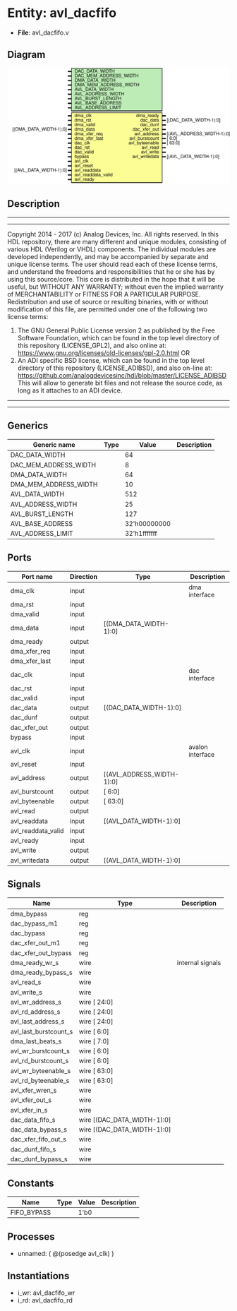 # Entity: avl_dacfifo

- **File**: avl_dacfifo.v
## Diagram

![Diagram](avl_dacfifo.svg "Diagram")
## Description

***************************************************************************
 ***************************************************************************
 Copyright 2014 - 2017 (c) Analog Devices, Inc. All rights reserved.
 In this HDL repository, there are many different and unique modules, consisting
 of various HDL (Verilog or VHDL) components. The individual modules are
 developed independently, and may be accompanied by separate and unique license
 terms.
 The user should read each of these license terms, and understand the
 freedoms and responsibilities that he or she has by using this source/core.
 This core is distributed in the hope that it will be useful, but WITHOUT ANY
 WARRANTY; without even the implied warranty of MERCHANTABILITY or FITNESS FOR
 A PARTICULAR PURPOSE.
 Redistribution and use of source or resulting binaries, with or without modification
 of this file, are permitted under one of the following two license terms:
   1. The GNU General Public License version 2 as published by the
      Free Software Foundation, which can be found in the top level directory
      of this repository (LICENSE_GPL2), and also online at:
      <https://www.gnu.org/licenses/old-licenses/gpl-2.0.html>
 OR
   2. An ADI specific BSD license, which can be found in the top level directory
      of this repository (LICENSE_ADIBSD), and also on-line at:
      https://github.com/analogdevicesinc/hdl/blob/master/LICENSE_ADIBSD
      This will allow to generate bit files and not release the source code,
      as long as it attaches to an ADI device.
 ***************************************************************************
 ***************************************************************************
 
## Generics

| Generic name          | Type | Value        | Description |
| --------------------- | ---- | ------------ | ----------- |
| DAC_DATA_WIDTH        |      | 64           |             |
| DAC_MEM_ADDRESS_WIDTH |      | 8            |             |
| DMA_DATA_WIDTH        |      | 64           |             |
| DMA_MEM_ADDRESS_WIDTH |      | 10           |             |
| AVL_DATA_WIDTH        |      | 512          |             |
| AVL_ADDRESS_WIDTH     |      | 25           |             |
| AVL_BURST_LENGTH      |      | 127          |             |
| AVL_BASE_ADDRESS      |      | 32'h00000000 |             |
| AVL_ADDRESS_LIMIT     |      | 32'h1fffffff |             |
## Ports

| Port name          | Direction | Type                      | Description      |
| ------------------ | --------- | ------------------------- | ---------------- |
| dma_clk            | input     |                           | dma interface    |
| dma_rst            | input     |                           |                  |
| dma_valid          | input     |                           |                  |
| dma_data           | input     | [(DMA_DATA_WIDTH-1):0]    |                  |
| dma_ready          | output    |                           |                  |
| dma_xfer_req       | input     |                           |                  |
| dma_xfer_last      | input     |                           |                  |
| dac_clk            | input     |                           | dac interface    |
| dac_rst            | input     |                           |                  |
| dac_valid          | input     |                           |                  |
| dac_data           | output    | [(DAC_DATA_WIDTH-1):0]    |                  |
| dac_dunf           | output    |                           |                  |
| dac_xfer_out       | output    |                           |                  |
| bypass             | input     |                           |                  |
| avl_clk            | input     |                           | avalon interface |
| avl_reset          | input     |                           |                  |
| avl_address        | output    | [(AVL_ADDRESS_WIDTH-1):0] |                  |
| avl_burstcount     | output    | [  6:0]                   |                  |
| avl_byteenable     | output    | [ 63:0]                   |                  |
| avl_read           | output    |                           |                  |
| avl_readdata       | input     | [(AVL_DATA_WIDTH-1):0]    |                  |
| avl_readdata_valid | input     |                           |                  |
| avl_ready          | input     |                           |                  |
| avl_write          | output    |                           |                  |
| avl_writedata      | output    | [(AVL_DATA_WIDTH-1):0]    |                  |
## Signals

| Name                  | Type                        | Description       |
| --------------------- | --------------------------- | ----------------- |
| dma_bypass            | reg                         |                   |
| dac_bypass_m1         | reg                         |                   |
| dac_bypass            | reg                         |                   |
| dac_xfer_out_m1       | reg                         |                   |
| dac_xfer_out_bypass   | reg                         |                   |
| dma_ready_wr_s        | wire                        | internal signals  |
| dma_ready_bypass_s    | wire                        |                   |
| avl_read_s            | wire                        |                   |
| avl_write_s           | wire                        |                   |
| avl_wr_address_s      | wire [ 24:0]                |                   |
| avl_rd_address_s      | wire [ 24:0]                |                   |
| avl_last_address_s    | wire [ 24:0]                |                   |
| avl_last_burstcount_s | wire [  6:0]                |                   |
| dma_last_beats_s      | wire [  7:0]                |                   |
| avl_wr_burstcount_s   | wire [  6:0]                |                   |
| avl_rd_burstcount_s   | wire [  6:0]                |                   |
| avl_wr_byteenable_s   | wire [ 63:0]                |                   |
| avl_rd_byteenable_s   | wire [ 63:0]                |                   |
| avl_xfer_wren_s       | wire                        |                   |
| avl_xfer_out_s        | wire                        |                   |
| avl_xfer_in_s         | wire                        |                   |
| dac_data_fifo_s       | wire [(DAC_DATA_WIDTH-1):0] |                   |
| dac_data_bypass_s     | wire [(DAC_DATA_WIDTH-1):0] |                   |
| dac_xfer_fifo_out_s   | wire                        |                   |
| dac_dunf_fifo_s       | wire                        |                   |
| dac_dunf_bypass_s     | wire                        |                   |
## Constants

| Name        | Type | Value | Description |
| ----------- | ---- | ----- | ----------- |
| FIFO_BYPASS |      | 1'b0  |             |
## Processes
- unnamed: ( @(posedge avl_clk) )
## Instantiations

- i_wr: avl_dacfifo_wr
- i_rd: avl_dacfifo_rd
